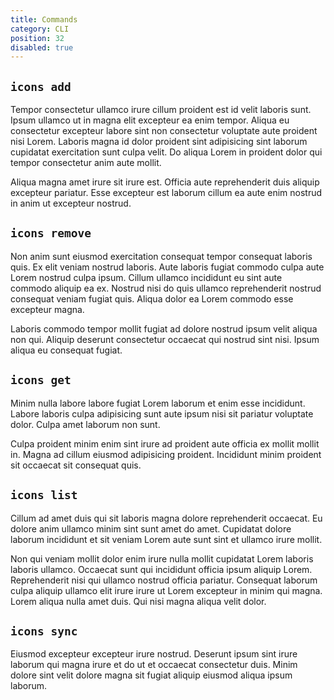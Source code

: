 ```yaml
---
title: Commands
category: CLI
position: 32
disabled: true
---
```


## `icons add`

Tempor consectetur ullamco irure cillum proident est id velit laboris sunt. Ipsum ullamco ut in magna elit excepteur ea enim tempor. Aliqua eu consectetur excepteur labore sint non consectetur voluptate aute proident nisi Lorem. Laboris magna id dolor proident sint adipisicing sint laborum cupidatat exercitation sunt culpa velit. Do aliqua Lorem in proident dolor qui tempor consectetur anim aute mollit.

Aliqua magna amet irure sit irure est. Officia aute reprehenderit duis aliquip excepteur pariatur. Esse excepteur est laborum cillum ea aute enim nostrud in anim ut excepteur nostrud.

## `icons remove`

Non anim sunt eiusmod exercitation consequat tempor consequat laboris quis. Ex elit veniam nostrud laboris. Aute laboris fugiat commodo culpa aute Lorem nostrud culpa ipsum. Cillum ullamco incididunt eu sint aute commodo aliquip ea ex. Nostrud nisi do quis ullamco reprehenderit nostrud consequat veniam fugiat quis. Aliqua dolor ea Lorem commodo esse excepteur magna.

Laboris commodo tempor mollit fugiat ad dolore nostrud ipsum velit aliqua non qui. Aliquip deserunt consectetur occaecat qui nostrud sint nisi. Ipsum aliqua eu consequat fugiat.

## `icons get`

Minim nulla labore labore fugiat Lorem laborum et enim esse incididunt. Labore laboris culpa adipisicing sunt aute ipsum nisi sit pariatur voluptate dolor. Culpa amet laborum non sunt.

Culpa proident minim enim sint irure ad proident aute officia ex mollit mollit in. Magna ad cillum eiusmod adipisicing proident. Incididunt minim proident sit occaecat sit consequat quis.

## `icons list`

Cillum ad amet duis qui sit laboris magna dolore reprehenderit occaecat. Eu dolore anim ullamco minim sint sunt amet do amet. Cupidatat dolore laborum incididunt et sit veniam Lorem aute sunt sint et ullamco irure mollit.

Non qui veniam mollit dolor enim irure nulla mollit cupidatat Lorem laboris laboris ullamco. Occaecat sunt qui incididunt officia ipsum aliquip Lorem. Reprehenderit nisi qui ullamco nostrud officia pariatur. Consequat laborum culpa aliquip ullamco elit irure irure ut Lorem excepteur in minim qui magna. Lorem aliqua nulla amet duis. Qui nisi magna aliqua velit dolor.

## `icons sync`

Eiusmod excepteur excepteur irure nostrud. Deserunt ipsum sint irure laborum qui magna irure et do ut et occaecat consectetur duis. Minim dolore sint velit dolore magna sit fugiat aliquip eiusmod aliqua ipsum laborum.
